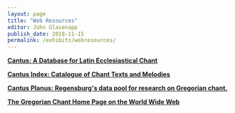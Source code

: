 ```yaml
---
layout: page
title: "Web Resources"
editor: John Glasenapp
publish_date: 2018-11-15
permalink: /exhibits/webresources/
---
```



[**Cantus: A Database for Latin Ecclesiastical Chant**](http://cantus.uwaterloo.ca/)

[**Cantus Index: Catalogue of Chant Texts and Melodies**](http://cantusindex.org/)

[**Cantus Planus: Regensburg's data pool for research on Gregorian chant.**](https://www.uni-regensburg.de/Fakultaeten/phil_Fak_I/Musikwissenschaft/cantus/index.htm)

[**The Gregorian Chant Home Page on the World Wide Web**](http://music2.princeton.edu/chant_html/)
